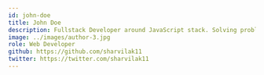 ```yaml
---
id: john-doe
title: John Doe
description: Fullstack Developer around JavaScript stack. Solving problems, generating value!
image: ../images/author-3.jpg
role: Web Developer
github: https://github.com/sharvilak11
twitter: https://twitter.com/sharvilak11
---
```


